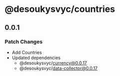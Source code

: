 # @desoukysvyc/countries

## 0.0.1

### Patch Changes

- Add Countries
- Updated dependencies
  - @desoukysvyc/currency@0.0.17
  - @desoukysvyc/data-collector@0.0.17
